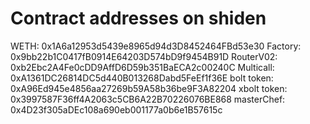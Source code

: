 # Contract addresses on shiden

WETH: 0x1A6a12953d5439e8965d94d3D8452464FBd53e30
Factory: 0x9bb22b1C0417fB0914E64203D574bD9f9454B91D
RouterV02: 0xb2Ebc2A4Fe0cDD9AffD6D59b351BaECA2c00240C
Multicall: 0xA1361DC26814DC5d440B013268Dabd5FeEf1f36E
bolt token: 0xA96Ed945e4856aa27269b59A58b36be9F3A82204
xbolt token: 0x3997587F36ff4A2063c5CB6A22B70226076BE868 
masterChef: 0x4D23f305aDEc108a690eb001177a0b6e1B57615c